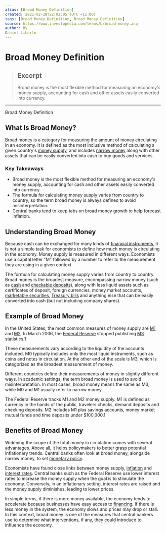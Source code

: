 ```yaml
---
alias: [Broad Money Definition]
created: 2021-02-28T22:02:05 (UTC +11:00)
tags: [Broad Money Definition, Broad Money Definition]
source: https://www.investopedia.com/terms/b/broad-money.asp
author: By
Daniel Liberto
---
```


# Broad Money Definition

> ## Excerpt
> Broad money is the most flexible method for measuring an economy's money supply, accounting for cash and other assets easily converted into currency.

---

Broad Money Definition
## What Is Broad Money?

Broad money is a category for measuring the amount of money circulating in an economy. It is defined as the most inclusive method of calculating a given country's [money supply](https://www.investopedia.com/terms/m/moneysupply.asp), and includes [narrow money](https://www.investopedia.com/terms/n/narrowmoney.asp) along with other assets that can be easily converted into cash to buy goods and services.

### Key Takeaways

-   Broad money is the most flexible method for measuring an economy's money supply, accounting for cash and other assets easily converted into currency.
-   The formula for calculating money supply varies from country to country, so the term broad money is always defined to avoid misinterpretation.
-   Central banks tend to keep tabs on broad money growth to help forecast inflation.

## Understanding Broad Money

Because cash can be exchanged for many kinds of [financial instruments](https://www.investopedia.com/terms/f/financialinstrument.asp), it is not a simple task for economists to define how much money is circulating in the economy. Money supply is measured in different ways. Economists use a capital letter "M" followed by a number to refer to the measurement they are using in a given context.

The formula for calculating money supply varies from country to country. Broad money is the broadest measure, encompassing narrow money (such as [cash](https://www.investopedia.com/terms/c/cash.asp) and [checkable deposits](https://www.investopedia.com/terms/c/checkable-deposits.asp)), along with less liquid assets such as certificates of deposit, foreign currencies, money market accounts, [marketable securities](https://www.investopedia.com/terms/m/marketablesecurities.asp), [Treasury bills](https://www.investopedia.com/terms/t/treasurybill.asp) and anything else that can be easily converted into cash (but not including company shares).

## Example of Broad Money

In the United States, the most common measures of money supply are [M1](https://www.investopedia.com/terms/m/m1.asp) and [M2](https://www.investopedia.com/terms/m/m2.asp). In March 2006, the [Federal Reserve](https://www.investopedia.com/terms/f/federalreservebank.asp) stopped publishing [M3](https://www.investopedia.com/terms/m/m3.asp) statistics.1

These measurements vary according to the liquidity of the accounts included. M0 typically includes only the most liquid instruments, such as coins and notes in circulation. At the other end of the scale is M3, which is categorized as the broadest measurement of money.

Different countries define their measurements of money in slightly different ways. In academic settings, the term broad money is used to avoid misinterpretation. In most cases, broad money means the same as M3, while M0 and M1 usually refer to narrow money.

The Federal Reserve tracks M1 and M2 money supply. M1 is defined as currency in the hands of the public, travelers checks, demand deposits and checking deposits. M2 includes M1 plus savings accounts, money market mutual funds and time deposits under $100,000.1

## Benefits of Broad Money

Widening the scope of the total money in circulation comes with several advantages. Above all, it helps policymakers to better grasp potential inflationary trends. Central banks often look at broad money, alongside narrow money, to set [monetary policy](https://www.investopedia.com/terms/m/monetarypolicy.asp).

Economists have found close links between money supply, [inflation](https://www.investopedia.com/terms/i/inflation.asp) and [interest rates](https://www.investopedia.com/terms/i/interestrate.asp). Central banks such as the Federal Reserve use lower interest rates to increase the money supply when the goal is to stimulate the economy. Conversely, in an inflationary setting, interest rates are raised and the money supply diminishes, leading to lower prices.

In simple terms, if there is more money available, the economy tends to accelerate because businesses have easy access to [financing](https://www.investopedia.com/terms/f/financing.asp). If there is less money in the system, the economy slows and prices may drop or stall. In this context, broad money is one of the measures that central bankers use to determine what interventions, if any, they could introduce to influence the economy.
